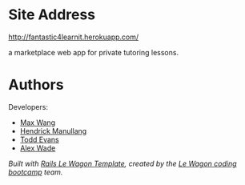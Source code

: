 # Site Address #
http://fantastic4learnit.herokuapp.com/

a marketplace web app for private tutoring lessons.

# Authors # 

Developers:

* [Max Wang](https://github.com/jlmaxwang)
* [Hendrick Manullang](https://github.com/diplobrat)
* [Todd Evans](https://github.com/tomiev)
* [Alex Wade](https://github.com/AlexWade555)


_Built with [Rails Le Wagon Template](https://github.com/lewagon/rails-templates), created by the [Le Wagon coding bootcamp](https://www.lewagon.com) team._



